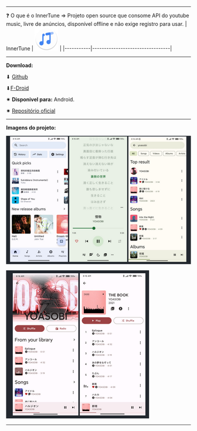 ***
❓ O que é o InnerTune ⇒ Projeto open source que consome API do youtube music, livre de anúncios, disponível offline e não exige registro para usar.
| InnerTune | ![innertune-icon](/assets/imgs/innertune/innertune-icon.png) | 
|-----------|---------------------------------|
***
**Download:**

⬇ [Github](https://github.com/z-huang/InnerTune?tab=readme-ov-file)

⬇[F-Droid](https://f-droid.org/packages/com.zionhuang.music/)

✷ **Disponivel para:** Android.

✷ [Repositório oficial](https://github.com/z-huang/InnerTune?tab=readme-ov-file)
***
**Imagens do projeto:**

![imagem-projeoto-1](/assets/imgs/innertune/image.png)

![imagem-projeto-2](/assets/imgs/innertune/image-1.png)
***